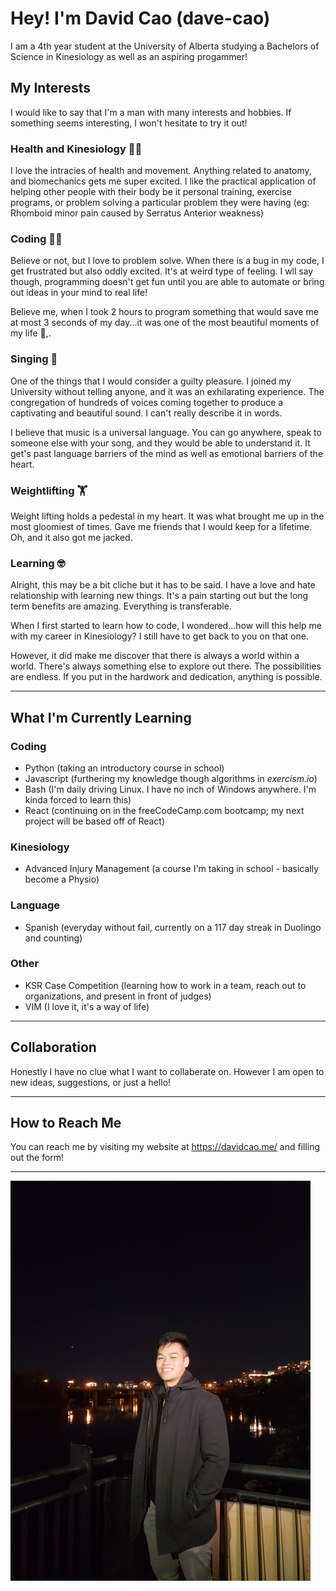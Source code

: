 # Hey! I'm David Cao (dave-cao)

I am a 4th year student at the University of Alberta studying a Bachelors of Science in Kinesiology as well as an aspiring progammer!

## My Interests

I would like to say that I'm a man with many interests and hobbies. If something seems interesting, I won't hesitate to try it out!

### Health and Kinesiology 🏃‍♂️

I love the intracies of health and movement. Anything related to anatomy, and biomechanics gets me super excited. I like the practical application of helping other people with their body be it personal training, exercise programs, or problem solving a particular problem they were having (eg: Rhomboid minor pain caused by Serratus Anterior weakness)

### Coding 👨‍💻

Believe or not, but I love to problem solve. When there is a bug in my code, I get frustrated but also oddly excited. It's at weird type of feeling. I wll say though, programming doesn't get fun until you are able to automate or bring out ideas in your mind to real life!

Believe me, when I took 2 hours to program something that would save me at most 3 seconds of my day...it was one of the most beautiful moments of my life 🥲,.

### Singing 🎤

One of the things that I would consider a guilty pleasure. I joined my University without telling anyone, and it was an exhilarating experience. The congregation of hundreds of voices coming together to produce a captivating and beautiful sound. I can't really describe it in words.

I believe that music is a universal language. You can go anywhere, speak to someone else with your song, and they would be able to understand it. It get's past language barriers of the mind as well as emotional barriers of the heart.

### Weightlifting 🏋️

Weight lifting holds a pedestal in my heart. It was what brought me up in the most gloomiest of times. Gave me friends that I would keep for a lifetime. Oh, and it also got me jacked.

### Learning 🤓

Alright, this may be a bit cliche but it has to be said. I have a love and hate relationship with learning new things. It's a pain starting out but the long term benefits are amazing. Everything is transferable.

When I first started to learn how to code, I wondered...how will this help me with my career in Kinesiology? I still have to get back to you on that one.

However, it did make me discover that there is always a world within a world. There's always something else to explore out there. The possibilities are endless. If you put in the hardwork and dedication, anything is possible.

---

## What I'm Currently Learning

### Coding

-   Python (taking an introductory course in school)
-   Javascript (furthering my knowledge though algorithms in _exercism.io_)
-   Bash (I'm daily driving Linux. I have no inch of Windows anywhere. I'm kinda forced to learn this)
-   React (continuing on in the freeCodeCamp.com bootcamp; my next project will be based off of React)

### Kinesiology

-   Advanced Injury Management (a course I'm taking in school - basically become a Physio)

### Language

-   Spanish (everyday without fail, currently on a 117 day streak in Duolingo and counting)

### Other

-   KSR Case Competition (learning how to work in a team, reach out to organizations, and present in front of judges)
-   VIM (I love it, it's a way of life)

---

## Collaboration

Honestly I have no clue what I want to collaberate on. However I am open to new ideas, suggestions, or just a hello!

---

## How to Reach Me

You can reach me by visiting my website at https://davidcao.me/ and filling out the form!

---

![my profile pic](assets/smallProfilePic.jpg)

<!---
dave-cao/dave-cao is a ✨ special ✨ repository because its `README.md` (this file) appears on your GitHub profile.



You can click the Preview link to take a look at your changes.
--->
